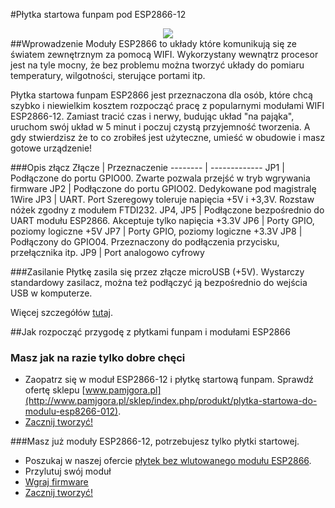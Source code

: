 #Płytka startowa funpam pod ESP2866-12
<div style="text-align:center">
<img align="center" src="https://cloud.githubusercontent.com/assets/13647476/9096517/de5f1716-3bbd-11e5-8946-27052cb7e4be.jpg"/></div>
##Wprowadzenie
Moduły ESP2866 to układy które komunikują się ze światem zewnętrznym za pomocą WIFI. Wykorzystany wewnątrz procesor jest na tyle mocny, że bez problemu można tworzyć układy do pomiaru temperatury, wilgotności, sterujące portami itp. 

Płytka startowa funpam ESP2866 jest przeznaczona dla osób, które chcą szybko i niewielkim kosztem rozpocząć pracę z popularnymi modułami WIFI ESP2866-12. Zamiast tracić czas i nerwy, budując układ "na pająka", uruchom swój układ w 5 minut i poczuj czystą przyjemność tworzenia. A gdy stwierdzisz że to co zrobiłeś jest użyteczne, umieść w obudowie i masz gotowe urządzenie! 

###Opis złącz
Złącze   | Przeznaczenie
-------- | -------------
JP1      | Podłączone do portu GPIO00. Zwarte pozwala przejść w tryb wgrywania firmware
JP2      | Podłączone do portu GPIO02. Dedykowane pod magistralę 1Wire
JP3      | UART. Port Szeregowy toleruje napięcia +5V i +3,3V. Rozstaw nóżek zgodny z modułem FTDI232.
JP4, JP5 | Podłączone bezpośrednio do UART modułu ESP2866. Akceptuje tylko napięcia +3.3V
JP6      | Porty GPIO, poziomy logiczne +5V
JP7      | Porty GPIO, poziomy logiczne +3.3V
JP8      | Podłączony do GPIO04. Przeznaczony do podłączenia przycisku, przełącznika itp.
JP9      | Port analogowo cyfrowy

###Zasilanie
Płytkę zasila się przez złącze microUSB (+5V). Wystarczy standardowy zasilacz, można też podłączyć ją bezpośrednio do wejścia USB w komputerze.

Więcej szczegółów [tutaj](https://github.com/funpam/esp/wiki).

##Jak rozpocząć przygodę z płytkami funpam i modułami ESP2866
### Masz jak na razie tylko dobre chęci
* Zaopatrz się w moduł ESP2866-12 i płytkę startową funpam. Sprawdź ofertę sklepu [www.pamjgora.pl](http://www.pamjgora.pl/sklep/index.php/produkt/plytka-startowa-do-modulu-esp8266-012).
* [Zacznij tworzyć!](https://github.com/funpam/esp/wiki)

###Masz już moduły ESP2866-12, potrzebujesz tylko płytki startowej.
* Poszukaj w naszej ofercie [płytek bez wlutowanego modułu ESP2866](http://www.pamjgora.pl/sklep/index.php/produkt/plytka-startowa-do-modulu-esp8266-012). 
* Przylutuj swój moduł
* [Wgraj firmware]()
* [Zacznij tworzyć!](https://github.com/funpam/esp/wiki)

